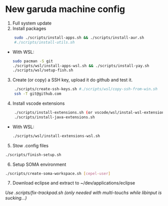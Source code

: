 # New garuda machine config

1. Full system update 
2. Install packages 
```bash
    sudo ./scripts/install-apps.sh && ./scripts/install-aur.sh
    #./scripts/install-utils.sh 
```
*	With WSL:

	```bash
    sudo pacman -S git
	./scripts/wsl/install-apps-wsl.sh && ./scripts/install-yay.sh
	./scripts/wsl/setup-fish.sh
	```	
3. Create (or copy) a SSH key, upload it do github and test it.
```bash
    ./scripts/create-ssh-keys.sh #./scripts/wsl/copy-ssh-from-win.sh
    ssh -T git@github.com
```
4. Install vscode extensions
```bash
    ./scripts/install-extensions.sh (or vscode/wsl/instal-wsl-extensions.sh)
    ./scripts/install-java-extensions.sh
```
*	With WSL:

	```bash
	./scripts/wsl/install-extensions-wsl.sh
	```	
5. Stow .config files
```bash
./scripts/finish-setup.sh 
```
6. Setup SOMA environment
```bash
./scripts/create-soma-workspace.sh [cepel-user]
```
7. Download eclipse and extract to ~/dev/applications/eclipse
 
*Use .scripts/fix-trackpad.sh (only needed with multi-touchs while libinput is sucking...)*        

